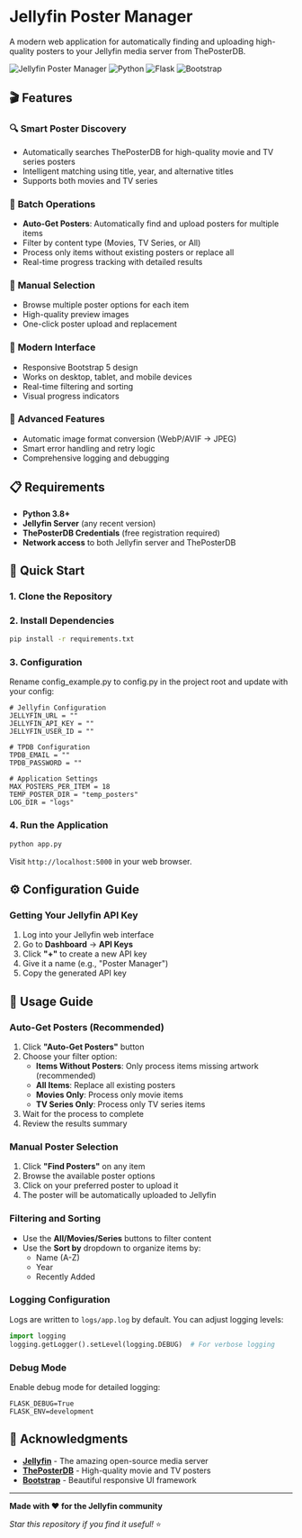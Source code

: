 # Jellyfin Poster Manager

A modern web application for automatically finding and uploading high-quality posters to your Jellyfin media server from ThePosterDB.

![Jellyfin Poster Manager](https://img.shields.io/badge/Jellyfin-Poster%20Manager-blue?style=for-the-badge&logo=jellyfin)
![Python](https://img.shields.io/badge/Python-3.8+-green?style=for-the-badge&logo=python)
![Flask](https://img.shields.io/badge/Flask-2.0+-red?style=for-the-badge&logo=flask)
![Bootstrap](https://img.shields.io/badge/Bootstrap-5.3-purple?style=for-the-badge&logo=bootstrap)

## 🎬 Features

### 🔍 **Smart Poster Discovery**
- Automatically searches ThePosterDB for high-quality movie and TV series posters
- Intelligent matching using title, year, and alternative titles
- Supports both movies and TV series

### 🚀 **Batch Operations**
- **Auto-Get Posters**: Automatically find and upload posters for multiple items
- Filter by content type (Movies, TV Series, or All)
- Process only items without existing posters or replace all
- Real-time progress tracking with detailed results

### 🎨 **Manual Selection**
- Browse multiple poster options for each item
- High-quality preview images
- One-click poster upload and replacement

### 📱 **Modern Interface**
- Responsive Bootstrap 5 design
- Works on desktop, tablet, and mobile devices
- Real-time filtering and sorting
- Visual progress indicators

### 🔧 **Advanced Features**
- Automatic image format conversion (WebP/AVIF → JPEG)
- Smart error handling and retry logic
- Comprehensive logging and debugging

## 📋 Requirements

- **Python 3.8+**
- **Jellyfin Server** (any recent version)
- **ThePosterDB Credentials** (free registration required)
- **Network access** to both Jellyfin server and ThePosterDB

## 🚀 Quick Start

### 1. Clone the Repository
### 2. Install Dependencies
```bash
pip install -r requirements.txt
```

### 3. Configuration
Rename config_example.py to config.py in the project root and update with your config:

```env
# Jellyfin Configuration
JELLYFIN_URL = ""
JELLYFIN_API_KEY = ""
JELLYFIN_USER_ID = ""

# TPDB Configuration
TPDB_EMAIL = ""
TPDB_PASSWORD = ""

# Application Settings
MAX_POSTERS_PER_ITEM = 18
TEMP_POSTER_DIR = "temp_posters"
LOG_DIR = "logs"
```

### 4. Run the Application
```bash
python app.py
```

Visit `http://localhost:5000` in your web browser.

## ⚙️ Configuration Guide

### Getting Your Jellyfin API Key

1. Log into your Jellyfin web interface
2. Go to **Dashboard** → **API Keys**
3. Click **"+"** to create a new API key
4. Give it a name (e.g., "Poster Manager")
5. Copy the generated API key

## 🎯 Usage Guide

### Auto-Get Posters (Recommended)

1. Click **"Auto-Get Posters"** button
2. Choose your filter option:
   - **Items Without Posters**: Only process items missing artwork (recommended)
   - **All Items**: Replace all existing posters
   - **Movies Only**: Process only movie items
   - **TV Series Only**: Process only TV series items
3. Wait for the process to complete
4. Review the results summary

### Manual Poster Selection

1. Click **"Find Posters"** on any item
2. Browse the available poster options
3. Click on your preferred poster to upload it
4. The poster will be automatically uploaded to Jellyfin

### Filtering and Sorting

- Use the **All/Movies/Series** buttons to filter content
- Use the **Sort by** dropdown to organize items by:
  - Name (A-Z)
  - Year
  - Recently Added

### Logging Configuration

Logs are written to `logs/app.log` by default. You can adjust logging levels:

```python
import logging
logging.getLogger().setLevel(logging.DEBUG)  # For verbose logging
```


### Debug Mode

Enable debug mode for detailed logging:

```env
FLASK_DEBUG=True
FLASK_ENV=development
```

## 🙏 Acknowledgments

- **[Jellyfin](https://jellyfin.org/)** - The amazing open-source media server
- **[ThePosterDB](https://theposterdb.com/)** - High-quality movie and TV posters
- **[Bootstrap](https://getbootstrap.com/)** - Beautiful responsive UI framework

---

**Made with ❤️ for the Jellyfin community**

*Star this repository if you find it useful!* ⭐
